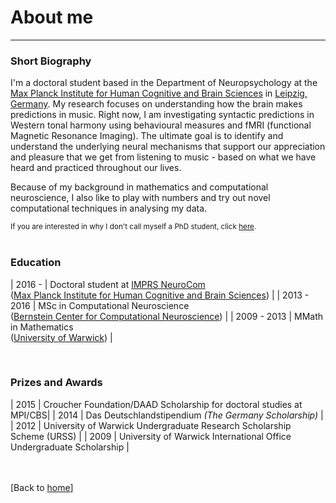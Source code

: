 # About me

---


<!--[Short Biography](#short_biography) -->
<!--[Education](#education)-->
<!--[Prizes and Awards](#prizes_and_awards)-->



### Short Biography
I'm a doctoral student based in the Department of Neuropsychology at the [Max Planck Institute for Human Cognitive and Brain Sciences](https://www.cbs.mpg.de/en) in [Leipzig, Germany](https://en.wikipedia.org/wiki/Leipzig). My research focuses on understanding how the brain makes predictions in music. Right now, I am investigating syntactic predictions in Western tonal harmony using behavioural measures and fMRI (functional Magnetic Resonance Imaging). The ultimate goal is to identify and understand the underlying neural mechanisms that support our appreciation and pleasure that we get from listening to music - based on what we have heard and practiced throughout our lives.

Because of my background in mathematics and computational neuroscience, I also like to play with numbers and try out novel computational techniques in analysing my data. 

<small>If you are interested in why I don't call myself a PhD student, click [here](personal.md#why_i_dont_call_myself_a_phd_student).</small>
<br><br>

### Education

| 2016 - | Doctoral student at [IMPRS NeuroCom](http://imprs-neurocom.mpg.de/home) <br>([Max Planck Institute for Human Cognitive and Brain Sciences](https://www.cbs.mpg.de/en)) |
| 2013 - 2016 | MSc in Computational Neuroscience <br>([Bernstein Center for Computational Neuroscience](https://www.bccn-berlin.de/Home/?languageId=1)) |
| 2009 - 2013 | MMath in Mathematics <br>([University of Warwick](http://www2.warwick.ac.uk/)) |

<br>

### Prizes and Awards

| 2015 | Croucher Foundation/DAAD Scholarship for doctoral studies at MPI/CBS|
| 2014 | Das Deutschlandstipendium _(The Germany Scholarship)_ |
| 2012 | University of Warwick Undergraduate Research Scholarship Scheme (URSS) |
| 2009 | University of Warwick International Office Undergraduate Scholarship |



<br><br>[Back to [home](index.md)]
